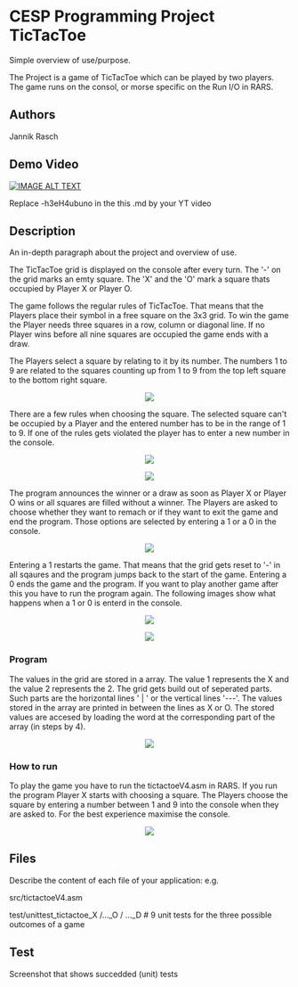 # CESP Programming Project TicTacToe

Simple overview of use/purpose.

The Project is a game of TicTacToe which can be played by two players. The game runs on the consol, or morse specific on the Run I/O in RARS.

## Authors

Jannik Rasch

## Demo Video

[![IMAGE ALT TEXT](http://img.youtube.com/vi/-h3eH4ubuno/0.jpg)](http://www.youtube.com/watch?v=-h3eH4ubuno "Video Title")

Replace -h3eH4ubuno in the this .md by your YT video

## Description

An in-depth paragraph about the project and overview of use.

The TicTacToe grid is displayed on the console after every turn. The '-' on the grid marks an emty square. The 'X' and the 'O' mark a square thats occupied by Player X or Player O.

The game follows the regular rules of TicTacToe. That means that the Players place their symbol in a free square on the 3x3 grid. To win the game the Player needs three squares in a row, column or diagonal line. If no Player wins before all nine squares are occupied the game ends with a draw.

The Players select a square by relating to it by its number.
The numbers 1 to 9 are related to the squares counting up from 1 to 9 from the top left square to the bottom right square.
<p align="center">
  <img src="images/grid.png">
</p>

There are a few rules when choosing the square. The selected square can't be occupied by a Player and the entered number has to be in the range of 1 to 9. If one of the rules gets violated the player has to enter a new number in the console.
<p align="center">
  <img src="images/Screenshot_2.png">
</p>
<p align="center">
  <img src="images/Screenshot_6.png">
</p>

The program announces the winner or a draw as soon as Player X or Player O wins or all squares are filled without a winner. The Players are asked to choose whether they want to remach or if they want to exit the game and end the program. Those options are selected by entering a 1 or a 0 in the console. 
<p align="center">
  <img src="images/Screenshot_7.png">
</p>

Entering a 1 restarts the game. That means that the grid gets reset to '-' in all sqaures and the program jumps back to the start of the game. Entering a 0 ends the game and the program. If you want to play another game after this you have to run the program again. The following images show what happens when a 1 or 0 is enterd in the console.
<p align="center">
  <img src="images/Screenshot_5.png">
</p>
<p align="center">
  <img src="images/Screenshot_4.png">
</p>

### Program

The values in the grid are stored in a array. The value 1 represents the X and the value 2 represents the 2.
The grid gets build out of seperated parts. Such parts are the horizontal lines ' | ' or the vertical lines '---'. The values stored in the array are printed in between the lines as X or O. The stored values are accesed by loading the word at the corresponding part of the array (in steps by 4).

<p align="center">
  <img src="images/Screenshot_1.png">
</p>

### How to run

To play the game you have to run the tictactoeV4.asm in RARS. If you run the program Player X starts with choosing a square. The Players choose the square by entering a number between 1 and 9 into the console when they are asked to. For the best experience maximise the console.

<p align="center">
  <img src="images/Screenshot_1.png">
</p>

## Files
Describe the content of each file of your application: e.g.

src/tictactoeV4.asm

test/unittest_tictactoe_X /..._O / ..._D # 9 unit tests for the three possible outcomes of a game


## Test
Screenshot that shows succedded (unit) tests 
